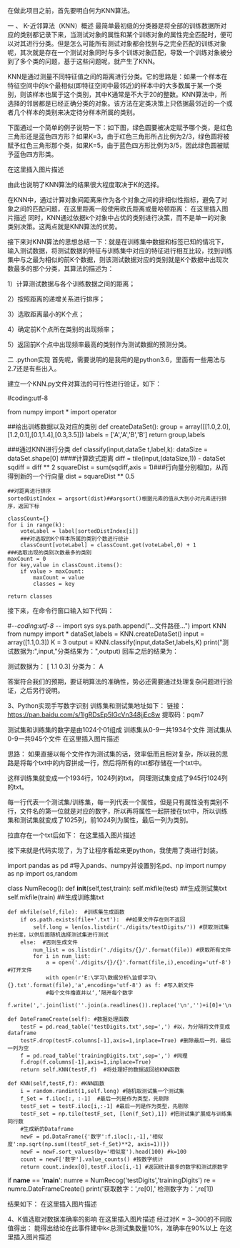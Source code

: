 在做此项目之前，首先要明白何为KNN算法。

一 、 K-近邻算法（KNN）概述
最简单最初级的分类器是将全部的训练数据所对应的类别都记录下来，当测试对象的属性和某个训练对象的属性完全匹配时，便可以对其进行分类。但是怎么可能所有测试对象都会找到与之完全匹配的训练对象呢，其次就是存在一个测试对象同时与多个训练对象匹配，导致一个训练对象被分到了多个类的问题，基于这些问题呢，就产生了KNN。

KNN是通过测量不同特征值之间的距离进行分类。它的思路是：如果一个样本在特征空间中的k个最相似(即特征空间中最邻近)的样本中的大多数属于某一个类别，则该样本也属于这个类别，其中K通常是不大于20的整数。KNN算法中，所选择的邻居都是已经正确分类的对象。该方法在定类决策上只依据最邻近的一个或者几个样本的类别来决定待分样本所属的类别。

下面通过一个简单的例子说明一下：如下图，绿色圆要被决定赋予哪个类，是红色三角形还是蓝色四方形？如果K=3，由于红色三角形所占比例为2/3，绿色圆将被赋予红色三角形那个类，如果K=5，由于蓝色四方形比例为3/5，因此绿色圆被赋予蓝色四方形类。

在这里插入图片描述

由此也说明了KNN算法的结果很大程度取决于K的选择。

在KNN中，通过计算对象间距离来作为各个对象之间的非相似性指标，避免了对象之间的匹配问题，在这里距离一般使用欧氏距离或曼哈顿距离：
在这里插入图片描述
同时，KNN通过依据k个对象中占优的类别进行决策，而不是单一的对象类别决策。这两点就是KNN算法的优势。

接下来对KNN算法的思想总结一下：就是在训练集中数据和标签已知的情况下，输入测试数据，将测试数据的特征与训练集中对应的特征进行相互比较，找到训练集中与之最为相似的前K个数据，则该测试数据对应的类别就是K个数据中出现次数最多的那个分类，其算法的描述为：

1）计算测试数据与各个训练数据之间的距离；

2）按照距离的递增关系进行排序；

3）选取距离最小的K个点；

4）确定前K个点所在类别的出现频率；

5）返回前K个点中出现频率最高的类别作为测试数据的预测分类。

二 .python实现
首先呢，需要说明的是我用的是python3.6，里面有一些用法与2.7还是有些出入。

建立一个KNN.py文件对算法的可行性进行验证，如下：

#coding:utf-8

from numpy import *
import operator

##给出训练数据以及对应的类别
def createDataSet():
    group = array([[1.0,2.0],[1.2,0.1],[0.1,1.4],[0.3,3.5]])
    labels = ['A','A','B','B']
    return group,labels

###通过KNN进行分类
def classify(input,dataSe t,label,k):
    dataSize = dataSet.shape[0]
    ####计算欧式距离
    diff = tile(input,(dataSize,1)) - dataSet
    sqdiff = diff ** 2
    squareDist = sum(sqdiff,axis = 1)###行向量分别相加，从而得到新的一个行向量
    dist = squareDist ** 0.5
    
    ##对距离进行排序
    sortedDistIndex = argsort(dist)##argsort()根据元素的值从大到小对元素进行排序，返回下标

    classCount={}
    for i in range(k):
        voteLabel = label[sortedDistIndex[i]]
        ###对选取的K个样本所属的类别个数进行统计
        classCount[voteLabel] = classCount.get(voteLabel,0) + 1
    ###选取出现的类别次数最多的类别
    maxCount = 0
    for key,value in classCount.items():
        if value > maxCount:
            maxCount = value
            classes = key

    return classes
接下来，在命令行窗口输入如下代码：

#-*-coding:utf-8 -*-
import sys
sys.path.append("...文件路径...")
import KNN
from numpy import *
dataSet,labels = KNN.createDataSet()
input = array([1.1,0.3])
K = 3
output = KNN.classify(input,dataSet,labels,K)
print("测试数据为:",input,"分类结果为：",output)
回车之后的结果为：

测试数据为： [ 1.1 0.3] 分类为： A

答案符合我们的预期，要证明算法的准确性，势必还需要通过处理复杂问题进行验证，之后另行说明。

3、Python实现手写数字识别
训练集和测试集地址如下：
链接：https://pan.baidu.com/s/1lgRDsEp5IGcVn348jjEc8w 提取码：pqm7

测试集和训练集的数字是由1024个01组成
训练集从0-9一共1934个文件
测试集从0-9一共945个文件
在这里插入图片描述

思路：
如果直接以每个文件作为测试集的话，效率低而且相对复杂，所以我的思路是将每个txt中的内容拼成一行，然后将所有的txt都存储在一个txt中。

这样训练集就变成一个1934行，1024列的txt，
同理测试集变成了945行1024列的txt。

每一行代表一个测试集/训练集，每一列代表一个属性，但是只有属性没有类别不行，文件名的第一位就是对应的数字，所以再将属性一起拼接在txt中，所以训练集和测试集就变成了1025列，前1024列为属性，最后一列为类别。

拉直存在一个txt后如下：
在这里插入图片描述

接下来就是代码实现了，为了让程序看起来更python，我使用了类进行封装。

import  pandas as pd #导入pands、numpy并设置别名pd、np
import numpy as np
import os,random

class NumRecog():
    def __init__(self,test,train):
        self.mkfile(test)  ##生成测试集txt
        self.mkfile(train)  ##生成训练集txt

    def mkfile(self,file):  #训练集生成函数
        if os.path.exists(file+'.txt'):  ##如果文件存在则不返回
            self.long = len(os.listdir('./digits/testDigits/')) #获取测试集的长度，以供后面随机选择测试集进行测试
        else:  #否则生成文件
            num_list = os.listdir('./digits/{}/'.format(file)) #获取所有文件
            for i in num_list:
                a = open('./digits/{}/{}'.format(file,i),encoding='utf-8') #打开文件
                with open(r'E:\学习\数据分析\监督学习\{}.txt'.format(file),'a',encoding='utf-8') as f: #写入新文件
                #每个文件撸直并以‘,’隔开每个数字
                 f.write(','.join(list(''.join(a.readlines()).replace('\n','')+i[0]+'\n'))) 
                 
    def DateFrameCreate(self): #数据处理函数
        testF = pd.read_table('testDigits.txt',sep=',') #以，为分隔将文件变成dataframe
        testF.drop(testF.columns[-1],axis=1,inplace=True) #删除最后一列，最后一列为空
        f = pd.read_table('trainingDigits.txt',sep=',') #同理
        f.drop(f.columns[-1],axis=1,inplace=True)
        return self.KNN(testF,f)  #将处理好的数据返回给KNN函数

    def KNN(self,testF,f): #KNN函数
        i = random.randint(1,self.long) #随机取测试集一个测试集
        f_Set = f.iloc[:, :-1]  #最后一列是作为类型，先剔除
        testF_set = testF.iloc[i,:-1] #最后一列是作为类型，先剔除
        testF_set = np.tile(testF_set, [len(f_Set),1]) #把测试集扩展成与训练集同行数
        #生成新的Dataframe
        newF = pd.DataFrame({'数字':f.iloc[:,-1],'相似度':np.sqrt(np.sum((testF_set-f_Set)**2, axis=1))})
        newF = newF.sort_values(by='相似度').head(100) #k=100
        count = newF['数字'].value_counts() #按数字统计
        return count.index[0],testF.iloc[i,-1] #返回统计最多的数字和测试原数字

if __name__ == '__main__':
    numre = NumRecog('testDigits','trainingDigits')
    re = numre.DateFrameCreate()
    print('获取数字：',re[0],'  检测数字为：',re[1])

结果如下：
在这里插入图片描述

4、K值选取对数据准确率的影响
在这里插入图片描述
经过对K = 3~300的不同取值得出：
能得出结论在此事件建中k<总测试集数量10%，准确率在90%以上
在这里插入图片描述
